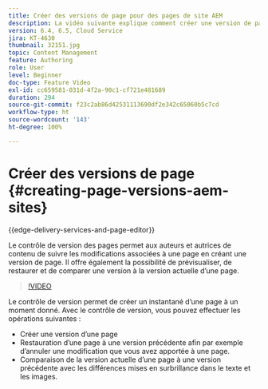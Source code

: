 ```yaml
---
title: Créer des versions de page pour des pages de site AEM
description: La vidéo suivante explique comment créer une version de page, prévisualiser, restaurer une version de page et comparer la version actuelle de la page à une version enregistrée.
version: 6.4, 6.5, Cloud Service
jira: KT-4630
thumbnail: 32151.jpg
topic: Content Management
feature: Authoring
role: User
level: Beginner
doc-type: Feature Video
exl-id: cc659581-031d-4f2a-90c1-cf721e481689
duration: 294
source-git-commit: f23c2ab86d42531113690df2e342c65060b5c7cd
workflow-type: ht
source-wordcount: '143'
ht-degree: 100%

---
```


# Créer des versions de page {#creating-page-versions-aem-sites}

{{edge-delivery-services-and-page-editor}}

Le contrôle de version des pages permet aux auteurs et autrices de contenu de suivre les modifications associées à une page en créant une version de page. Il offre également la possibilité de prévisualiser, de restaurer et de comparer une version à la version actuelle d’une page.

>[!VIDEO](https://video.tv.adobe.com/v/32151?quality=12&learn=on)

Le contrôle de version permet de créer un instantané d’une page à un moment donné. Avec le contrôle de version, vous pouvez effectuer les opérations suivantes :
* Créer une version d’une page
* Restauration d’une page à une version précédente afin par exemple d’annuler une modification que vous avez apportée à une page.
* Comparaison de la version actuelle d’une page à une version précédente avec les différences mises en surbrillance dans le texte et les images.
